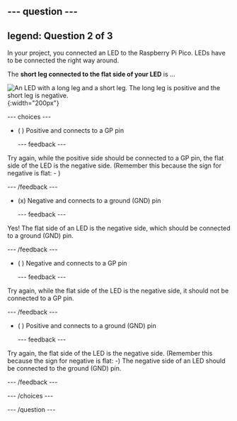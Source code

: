 
--- question ---
---
legend: Question 2 of 3
---

In your project, you connected an LED to the Raspberry Pi Pico. LEDs have to be connected the right way around. 

The **short leg connected to the flat side of your LED** is ...

![An LED with a long leg and a short leg. The long leg is positive and the short leg is negative.](images/pos-neg.png){:width="200px"}

--- choices ---

- ( )  Positive and connects to a GP pin

  --- feedback ---
  
Try again, while the positive side should be connected to a GP pin, the flat side of the LED is the negative side. (Remember this because the sign for negative is flat: - )

  --- /feedback ---

- (x)  Negative and connects to a ground (GND) pin  

  --- feedback ---
  
Yes! The flat side of an LED is the negative side, which should be connected to a ground (GND) pin.

  --- /feedback ---

- ( ) Negative and connects to a GP pin

  --- feedback ---
  
Try again, while the flat side of the LED is the negative side, it should not be connected to a GP pin.

  --- /feedback ---

- ( ) Positive and connects to a ground (GND) pin

  --- feedback ---
  
Try again, the flat side of the LED is the negative side. (Remember this because the sign for negative is flat: -) The negative side of an LED should be connected to the ground (GND) pin.

  --- /feedback ---

--- /choices ---

--- /question ---
